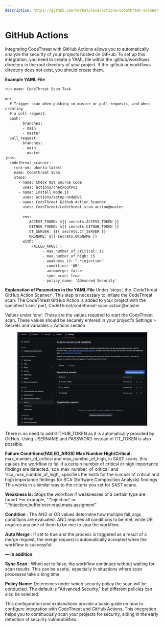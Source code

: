 ```yaml
---
description: https://github.com/marketplace/actions/codethreat-scanner
---
```


# GitHub Actions

Integrating CodeThreat with GitHub Actions allows you to automatically analyze the security of your projects hosted on GitHub. To set up this integration, you need to create a YAML file within the .github/workflows directory in the root directory of your project. If the .github or workflows directory does not exist, you should create them.

**Example YAML File**

```
run-name: CodeThreat Scan Task

on:
  # Trigger scan when pushing in master or pull requests, and when creating
  # a pull request.
  push:
        branches:
        - main
        - master
  pull_request:
        branches:
        - main
        - master
jobs:
  codethreat_scanner:
    runs-on: ubuntu-latest
    name: Codethreat Scan
    steps:
      - name: Check Out Source Code
        uses: actions/checkout@v3
      - name: Install Node.js
        uses: actions/setup-node@v1
      - name: CodeThreat Github Action Scanner
        uses: CodeThreat/codethreat-scan-action@master

        env:
           ACCESS_TOKEN: ${{ secrets.ACCESS_TOKEN }}
           GITHUB_TOKEN: ${{ secrets.GITHUB_TOKEN }}
           CT_SERVER: ${{ secrets.CT_SERVER }}
           ORGNAME: ${{ secrets.ORGNAME }}
        with: 
            FAILED_ARGS: |
                 - max_number_of_critical: 15
                 - max_number_of_high: 15
                 - weakness_is: ".*injection"
                 - condition: 'OR'
                 - automerge: false
                 - sync_scan: true
                 - policy_name: 'Advanced Security'
```

**Explanation of Parameters in the YAML File** Under ‘steps’, the 'CodeThreat GitHub Action Scanner': This step is necessary to initiate the CodeThreat scan. The CodeThreat GitHub Action is added to your project with the specified ‘uses’ part, CodeThreat/codethreat-scan-action@master

Values under ‘env’: These are the values required to start the CodeThreat scan. These values should be securely entered in your project's Settings > Secrets and variables > Actions section.

<figure><img src="../../.gitbook/assets/image.png" alt=""><figcaption></figcaption></figure>

There is no need to add GITHUB\_TOKEN as it is automatically provided by GitHub. Using USERNAME and PASSWORD instead of CT\_TOKEN is also possible.

**Failure Conditions(FAILED\_ARGS)** **Max Number High/Critical:** max\_number\_of\_critical and max\_number\_of\_high, in SAST scans, this causes the workflow to fail if a certain number of critical or high importance findings are detected. ‘sca\_max\_number\_of\_critical’ and ‘sca\_max\_number\_of\_high’, specifies the limits for the number of critical and high importance findings for SCA (Software Composition Analysis) findings. This works in a similar way to the criteria you set for SAST scans.

**Weakness Is:** Stops the workflow if weaknesses of a certain type are found. For example, “.\*injection” or ".\*injection,buffer.over.read,mass.assigment”

**Condition** : The AND or OR values determine how multiple fail\_args conditions are evaluated. AND requires all conditions to be met, while OR requires any one of them to be met to stop the workflow.

**Auto Merge** : If set to true and the process is triggered as a result of a merge request, the merge request is automatically accepted when the workflow is successful.

**— In addition**

**Sync Scan** : When set to false, the workflow continues without waiting for scan results. This can be useful, especially in situations where scan processes take a long time.

**Policy Name:** Determines under which security policy the scan will be conducted. The default is "Advanced Security," but different policies can also be selected.

This configuration and explanations provide a basic guide on how to configure integration with CodeThreat and GitHub Actions. This integration helps you to continuously scan your projects for security, aiding in the early detection of security vulnerabilities.
